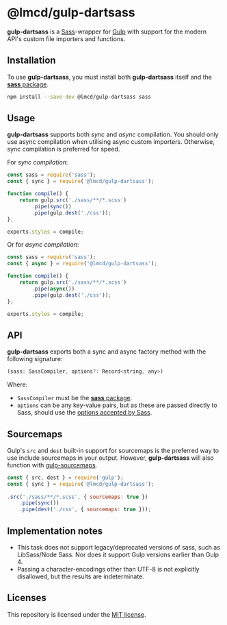 # @lmcd/gulp-dartsass

**gulp-dartsass** is a [Sass]-wrapper for [Gulp] with support for the modern API's custom file importers and functions.

## Installation

To use **gulp-dartsass**, you must install both **gulp-dartsass** itself and the [**sass** package][sass-npm].

```sh
npm install --save-dev @lmcd/gulp-dartsass sass
```

## Usage

**gulp-dartsass** supports both _sync_ and _async_ compilation. You should only use async compilation when utilising async custom importers. Otherwise, sync compilation is preferred for speed.

For _sync compilation_:

```js
const sass = require('sass');
const { sync } = require('@lmcd/gulp-dartsass');

function compile() {
	return gulp.src('./sass/**/*.scss')
		.pipe(sync())
		.pipe(gulp.dest('./css'));
};

exports.styles = compile;
```

Or for _async compilation_:

```js
const sass = require('sass');
const { async } = require('@lmcd/gulp-dartsass');

function compile() {
	return gulp.src('./sass/**/*.scss')
		.pipe(async())
		.pipe(gulp.dest('./css'));
};

exports.styles = compile;
```

## API

**gulp-dartsass** exports both a sync and async factory method with the following signature:

```js
(sass: SassCompiler, options?: Record<string, any>)
```

Where:

- `SassCompiler` must be the [**sass** package][sass-npm].
- `options` can be any key-value pairs, but as these are passed directly to Sass, should use the [options accepted by Sass](https://sass-lang.com/documentation/js-api/interfaces/options/).

## Sourcemaps

Gulp's `src` and `dest` built-in support for sourcemaps is the preferred way to use include sourcemaps in your output. However, **gulp-dartsass** will also function with [gulp-sourcemaps].

```js
const { src, dest } = require('gulp');
const { sync } = require('@lmcd/gulp-dartsass');
 
.src('./sass/**/*.scss', { sourcemaps: true })
	.pipe(sync())
	.pipe(dest('./css', { sourcemaps: true }));
```

## Implementation notes

- This task does not support legacy/deprecated versions of sass, such as LibSass/Node Sass. Nor does it support Gulp versions earlier than Gulp 4.
- Passing a character-encodings other than UTF-8 is not explicitly disallowed, but the results are indeterminate.

## Licenses

This repository is licensed under the [MIT license][license].

[sass-npm]: https://www.npmjs.com/package/sass
[Sass]: https://sass-lang.com/
[Gulp]: https://gulpjs.com/
[gulp-sourcemaps]: https://www.npmjs.com/package/gulp-sourcemaps
[license]: https://github.com/lachlanmcdonald/gulp-dartsass/blob/main/LICENSE
